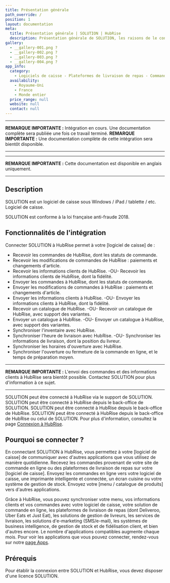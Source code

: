 ```yaml
---
title: Présentation générale
path_override: /
position: 1
layout: documentation
meta:
  title: Présentation générale | SOLUTION | HubRise
  description: Présentation générale de SOLUTION, les raisons de le connecter à HubRise et fonctionnalités de l'intégration avec HubRise. Synchronisez les données entre votre [logiciel de caisse] et vos autres applications.
gallery:
  - __gallery-001.png ?
  - __gallery-002.png ?
  - __gallery-003.png ?
  - __gallery-004.png ?
app_info:
  category:
    - Logiciels de caisse - Plateformes de livraison de repas - Commande en ligne - Gestion de livreurs - Fidélité et marketing - Gestion et inventaire - Autres applications
  availability:
    - Royaume-Uni
    - France
    - Monde entier
  price_range: null
  website: null
  contact: null
---
```


---

**REMARQUE IMPORTANTE :** Intégration en cours. Une documentation complète sera publiée une fois ce travail terminé.
**REMARQUE IMPORTANTE :** Une documentation complète de cette intégration sera bientôt disponible.

---

---

**REMARQUE IMPORTANTE :** Cette documentation est disponible <Link href="/apps/SOLUTION" addLocalePrefix={false}>en anglais uniquement</Link>.

---

## Description

SOLUTION est un logiciel de caisse sous Windows / iPad / tablette / etc. Logiciel de caisse.

SOLUTION est conforme à la loi française anti-fraude 2018.

## Fonctionnalités de l'intégration

Connecter SOLUTION à HubRise permet à votre [logiciel de caisse] de :

- Recevoir les commandes de HubRise, dont les statuts de commande.
- Recevoir les modifications de commandes de HubRise : paiements et changements d'article.
- Recevoir les informations clients de HubRise. -OU- Recevoir les informations clients de HubRise, dont la fidélité.
- Envoyer les commandes à HubRise, dont les statuts de commande.
- Envoyer les modifications de commandes à HubRise : paiements et changements d'article.
- Envoyer les informations clients à HubRise. -OU- Envoyer les informations clients à HubRise, dont la fidélité.
- Recevoir un catalogue de HubRise. -OU- Recevoir un catalogue de HubRise, avec support des variantes.
- Envoyer un catalogue à HubRise. -OU- Envoyer un catalogue à HubRise, avec support des variantes.
- Synchroniser l'inventaire avec HubRise.
- Synchroniser l'heure de livraison avec HubRise. -OU- Synchroniser les informations de livraison, dont la position du livreur.
- Synchroniser les horaires d'ouverture avec HubRise.
- Synchroniser l'ouverture ou fermeture de la commande en ligne, et le temps de préparation moyen.
 
---

**REMARQUE IMPORTANTE :** L'envoi des commandes et des informations clients à HubRise sera bientôt possible. Contactez SOLUTION pour plus d'information à ce sujet.

---

SOLUTION peut être connecté à HubRise via le support de SOLUTION.
SOLUTION peut être connecté à HubRise depuis le back-office de SOLUTION.
SOLUTION peut être connecté à HubRise depuis le back-office de HubRise.
SOLUTION peut être connecté à HubRise depuis le back-office de HubRise ou celui de SOLUTION.
Pour plus d'information, consultez la page [Connexion à HubRise](/apps/SOLUTION/connect-hubrise).

## Pourquoi se connecter ?

En connectant SOLUTION à HubRise, vous permettez à votre [logiciel de caisse] de communiquer avec d'autres applications que vous utilisez de manière quotidienne. Recevez les commandes provenant de votre site de commande en ligne ou des plateformes de livraison de repas sur votre [logiciel de caisse]. Envoyez les commandes en ligne vers votre logiciel de caisse, une imprimante intelligente et connectée, un écran cuisine ou votre système de gestion de stock. Envoyez votre [menu / catalogue de produits] vers d'autres applications.

Grâce à HubRise, vous pouvez synchroniser votre menu, vos informations clients et vos commandes avec votre logiciel de caisse, votre solution de commande en ligne, les plateformes de livraison de repas (dont Deliveroo, Uber Eats et Just Eat), les solutions de gestion de livreurs, les services de livraison, les solutions d'e-marketing (SMS/e-mail), les systèmes de business intelligence, de gestion de stock et de fidélisation client, et bien d'autres encore. Le nombre d'applications compatibles augmente chaque mois. Pour voir les applications que vous pouvez connecter, rendez-vous sur notre [page Apps](/apps).

## Prérequis

Pour établir la connexion entre SOLUTION et HubRise, vous devez disposer d'une licence SOLUTION.
